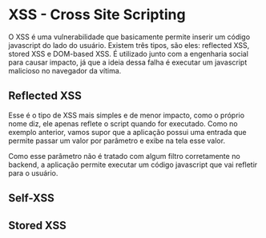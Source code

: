 # XSS - Cross Site Scripting

O XSS é uma vulnerabilidade que basicamente permite inserir um código javascript do lado do usuário. Existem três tipos, são eles: reflected XSS, stored XSS e DOM-based XSS. É utilizado junto com a engenharia social para causar impacto, já que a ideia dessa falha é executar um javascript malicioso no navegador da vítima.

## Reflected XSS

Esse é o tipo de XSS mais simples e de menor impacto, como o próprio nome diz, ele apenas reflete o script quando for executado. Como no exemplo anterior, vamos supor que a aplicação possui uma entrada que permite passar um valor por parâmetro e exibe na tela esse valor.

Como esse parâmetro não é tratado com algum filtro corretamente no backend, a aplicação permite executar um código javascript que vai refletir para o usuário.

## Self-XSS

## Stored XSS

